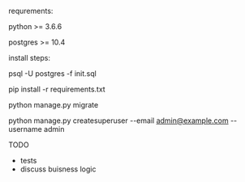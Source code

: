 requrements:

python >= 3.6.6

postgres >= 10.4

install steps:

psql -U postgres -f init.sql

pip install -r requirements.txt

python manage.py migrate

python manage.py createsuperuser --email admin@example.com --username admin


TODO

- tests
- discuss buisness logic